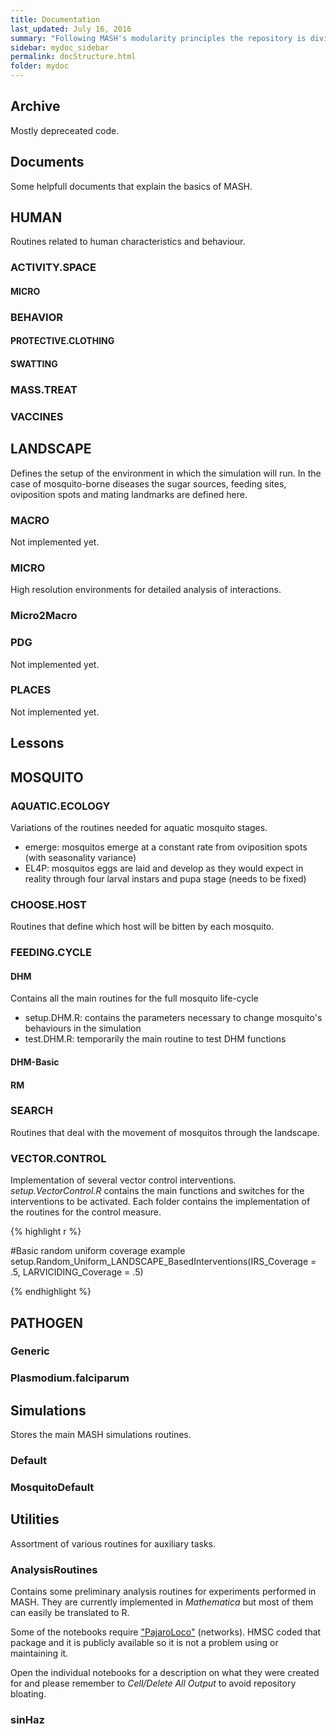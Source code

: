```yaml
---
title: Documentation
last_updated: July 16, 2016
summary: "Following MASH's modularity principles the repository is divided into sub-folders for each one of the components of the simulation."
sidebar: mydoc_sidebar
permalink: docStructure.html
folder: mydoc
---
```



## Archive

Mostly depreceated code.

## Documents

Some helpfull documents that explain the basics of MASH.

## HUMAN

Routines related to human characteristics and behaviour.

### ACTIVITY.SPACE

#### MICRO

### BEHAVIOR

#### PROTECTIVE.CLOTHING

#### SWATTING

### MASS.TREAT

### VACCINES

## LANDSCAPE

Defines the setup of the environment in which the simulation will run. In the case of mosquito-borne diseases the sugar sources, feeding sites, oviposition spots and mating landmarks are defined here.

### MACRO

Not implemented yet.

### MICRO

High resolution environments for detailed analysis of interactions.

### Micro2Macro

### PDG

Not implemented yet.

### PLACES

Not implemented yet.

## Lessons

## MOSQUITO

### AQUATIC.ECOLOGY

Variations of the routines needed for aquatic mosquito stages.

* emerge: mosquitos emerge at a constant rate from oviposition spots (with seasonality variance)
* EL4P: mosquitos eggs are laid and develop as they would expect in reality through four larval instars and pupa stage (needs to be fixed)

### CHOOSE.HOST

Routines that define which host will be bitten by each mosquito.

### FEEDING.CYCLE

#### DHM

Contains all the main routines for the full mosquito life-cycle

* setup.DHM.R: contains the parameters necessary to change mosquito's behaviours in the simulation
* test.DHM.R: temporarily the main routine to test DHM functions

#### DHM-Basic

#### RM

### SEARCH

Routines that deal with the movement of mosquitos through the landscape.

### VECTOR.CONTROL

Implementation of several vector control interventions.
*setup.VectorControl.R* contains the main functions and switches for the interventions to be activated. Each folder contains the implementation of the routines for the control measure.

{% highlight r %}

#Basic random uniform coverage example
setup.Random_Uniform_LANDSCAPE_BasedInterventions(IRS_Coverage = .5, LARVICIDING_Coverage = .5)

{% endhighlight %}

## PATHOGEN

### Generic

### Plasmodium.falciparum

## Simulations

Stores the main MASH simulations routines.

### Default

### MosquitoDefault

## Utilities

Assortment of various routines for auxiliary tasks.

### AnalysisRoutines

Contains some preliminary analysis routines for experiments performed in MASH. They are currently implemented in *Mathematica* but most of them can easily be translated to R.

Some of the notebooks require <a href="https://bitbucket.org/chipdelmal/pajarolocopublic">"PajaroLoco"</a> (networks). HMSC coded that package and it is publicly available so it is not a problem using or maintaining it.

Open the individual notebooks for a description on what they were created for and please remember to *Cell/Delete All Output* to avoid repository bloating.

### sinHaz
